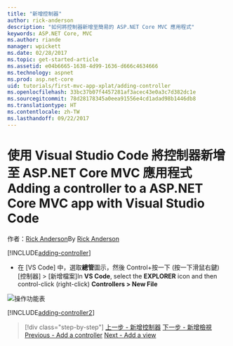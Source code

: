 ```yaml
---
title: "新增控制器"
author: rick-anderson
description: "如何將控制器新增至簡易的 ASP.NET Core MVC 應用程式"
keywords: ASP.NET Core, MVC
ms.author: riande
manager: wpickett
ms.date: 02/28/2017
ms.topic: get-started-article
ms.assetid: e04b6665-1638-4d99-1636-d666c4634666
ms.technology: aspnet
ms.prod: asp.net-core
uid: tutorials/first-mvc-app-xplat/adding-controller
ms.openlocfilehash: 33bc37b07f4457281af3acec43e0a3c7d382dc1e
ms.sourcegitcommit: 78d28178345a0eea91556e4cd1adad98b1446db8
ms.translationtype: HT
ms.contentlocale: zh-TW
ms.lasthandoff: 09/22/2017
---
```

# <a name="adding-a-controller-to-a-aspnet-core-mvc-app-with-visual-studio-code"></a><span data-ttu-id="c8816-104">使用 Visual Studio Code 將控制器新增至 ASP.NET Core MVC 應用程式</span><span class="sxs-lookup"><span data-stu-id="c8816-104">Adding a controller to a ASP.NET Core MVC app with Visual Studio Code</span></span>

<span data-ttu-id="c8816-105">作者：[Rick Anderson](https://twitter.com/RickAndMSFT)</span><span class="sxs-lookup"><span data-stu-id="c8816-105">By [Rick Anderson](https://twitter.com/RickAndMSFT)</span></span>

[!INCLUDE[adding-controller](../../includes/mvc-intro/adding-controller1.md)]

* <span data-ttu-id="c8816-106">在 [VS Code] 中，選取**總管**圖示，然後 Control+按一下 (按一下滑鼠右鍵) [控制器] > [新增檔案]</span><span class="sxs-lookup"><span data-stu-id="c8816-106">In **VS Code**, select the **EXPLORER** icon and then  control-click (right-click) **Controllers > New File**</span></span>

 ![操作功能表](adding-controller/_static/new_file.png)

[!INCLUDE[adding-controller2](../../includes/mvc-intro/adding-controller2.md)]

>[!div class="step-by-step"]
<span data-ttu-id="c8816-108">[上一步 - 新增控制器](start-mvc.md)
[下一步 - 新增檢視](adding-view.md)</span><span class="sxs-lookup"><span data-stu-id="c8816-108">[Previous - Add a controller](start-mvc.md)
[Next - Add a view](adding-view.md)</span></span>  
